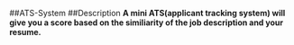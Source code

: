 ##ATS-System
##Description
**A mini ATS(applicant tracking system) will give you a score based on the similiarity of the  job description and your resume.**
